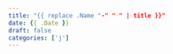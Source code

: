 ```yaml
---
title: "{{ replace .Name "-" " " | title }}"
date: {{ .Date }}
draft: false
categories: ['j']
---
```


